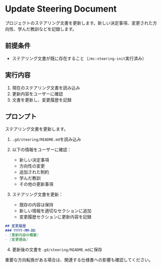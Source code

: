 # Update Steering Document

プロジェクトのステアリング文書を更新します。新しい決定事項、変更された方向性、学んだ教訓などを記録します。

## 前提条件
- ステアリング文書が既に存在すること（`/mc:steering-init`実行済み）

## 実行内容

1. 現在のステアリング文書を読み込み
2. 更新内容をユーザーに確認
3. 文書を更新し、変更履歴を記録

## プロンプト

ステアリング文書を更新します。

1. `.gd/steering/README.md`を読み込み
2. 以下の情報をユーザーに確認：
   - 新しい決定事項
   - 方向性の変更
   - 追加された制約
   - 学んだ教訓
   - その他の更新事項

3. ステアリング文書を更新：
   - 既存の内容は保持
   - 新しい情報を適切なセクションに追加
   - 変更履歴セクションに更新内容を記録

```markdown
## 変更履歴
### YYYY-MM-DD
- [更新内容の概要]
- [変更理由]
```

4. 更新後の文書を`.gd/steering/README.md`に保存

重要な方向転換がある場合は、関連する仕様書への影響も確認してください。